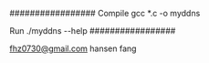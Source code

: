 #################
Compile
gcc *.c -o myddns

Run
./myddns --help
#################

fhz0730@gmail.com
hansen fang
